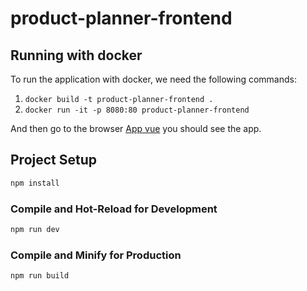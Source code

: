 # product-planner-frontend

## Running with docker

To run the application with docker, we need the following commands:

1. `docker build -t product-planner-frontend .`
2. `docker run -it -p 8080:80 product-planner-frontend`

And then go to the browser [App vue](http://localhost:8080) you should see the app.

## Project Setup

```sh
npm install
```

### Compile and Hot-Reload for Development

```sh
npm run dev
```

### Compile and Minify for Production

```sh
npm run build
```
